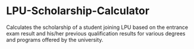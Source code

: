 # LPU-Scholarship-Calculator
Calculates the scholarship of a student joining LPU based on the entrance exam result and his/her previous qualification results for various degrees and programs offered by the university.
